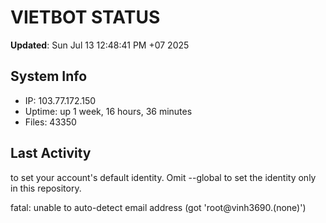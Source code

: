# VIETBOT STATUS
**Updated**: Sun Jul 13 12:48:41 PM +07 2025

## System Info
- IP: 103.77.172.150
- Uptime: up 1 week, 16 hours, 36 minutes
- Files: 43350

## Last Activity

to set your account's default identity.
Omit --global to set the identity only in this repository.

fatal: unable to auto-detect email address (got 'root@vinh3690.(none)')
